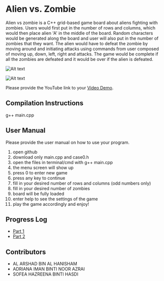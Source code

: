 # Alien vs. Zombie

Alien vs zombie is a C++ grid-based game board about aliens fighting with zombies. Users would first put in the number of rows and columns, which would then place alien 'A' in the middle of the board. Random characters would be generated along the board and user will also put in the number of zombies that they want. The alien would have to defeat the zombie by moving around and initiating attacks using commands from user composed of moving up, down, left, right and attacks. The game would be complete if all the zombies are defeated and it would be over if the alien is defeated.  

![Alt text](https://drive.google.com/file/d/1Ua83maZOR3MCg6pe2ViSxAVNlxzfAXIw/view?usp=share_link "main menu")

![Alt text](https://drive.google.com/file/d/13PqJkJlbT4Gpr3UhFK02llhA9j1mWNYc/view?usp=share_link "title page")

Please provide the YouTube link to your [Video Demo](https://youtube.com).

## Compilation Instructions


g++ main.cpp 


## User Manual

Please provide the user manual on how to use your program.

1. open github
2. download only main.cpp and case0.h
3. open the files in terminal/cmd with g++ main.cpp 
4. the menu screen will show up
4. press 0 to enter new game
5. press any key to continue
6. fill in your desired number of rows and columns (odd numbers only)
7. fill in your desired number of zombies
8. board will be fully loaded
9. enter help to see the settings of the game
10. play the game accordingly and enjoy!


## Progress Log

- [Part 1](PART1.md)
- [Part 2](PART2.md)

## Contributors

- AL ARSHAD BIN AL HANISHAM
- ADRIANA IMAN BINTI NOOR AZRAI
- SOFEA HAZREENA BINTI HASDI
